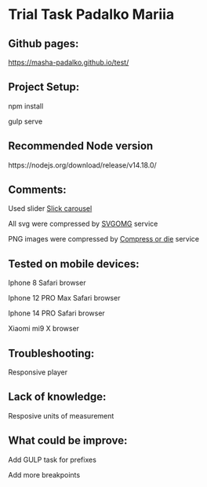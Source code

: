 <h1>Trial Task Padalko Mariia</h1>

<h2>Github pages:</h2>
<a href="https://masha-padalko.github.io/test/" target="_blank">https://masha-padalko.github.io/test/</a>
<h2>Project Setup:</h2>
<p>npm install</p>
<p>gulp serve</p>
<h2>Recommended Node version</h2>
<p>https://nodejs.org/download/release/v14.18.0/</p>

<h2>Comments:</h2>
<p>Used slider  <a href="https://kenwheeler.github.io/slick/" target="_blank">Slick carousel</a></p>
<p>All svg were compressed by <a href="https://jakearchibald.github.io/svgomg/" target="_blank">SVGOMG</a> service</p>
<p>PNG images were compressed by <a href="https://compress-or-die.com/" target="_blank">Compress or die</a> service</p>

<h2>Tested on mobile devices:</h2>
<p>Iphone 8 Safari browser</p>
<p>Iphone 12 PRO Max Safari browser</p>
<p>Iphone 14 PRO Safari browser</p>
<p>Xiaomi mi9 X browser</p>

<h2>Troubleshooting:</h2>
<p>Responsive player</p>

<h2>Lack of knowledge:</h2>
<p>Resposive units of measurement</p>

<h2>What could be improve:</h2>
<p>Add GULP task for prefixes</p>
<p>Add more breakpoints</p>

